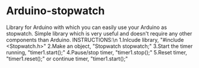 # Arduino-stopwatch
Library for Arduino with which you can easily use your Arduino as stopwatch.
Simple library which is very useful and doesn't require any other components than Arduino.
INSTRUCTIONS:\n
1.Inlcude library, "#include <Stopwatch.h>"
2.Make an object, "Stopwatch stopwatch;"
3.Start the timer running, "timer1.start();"
4.Pause/stop timer, "timer1.stop();"
5.Reset timer, "timer1.reset();" or continue timer, "timer1.start();"
